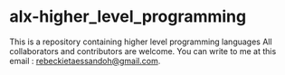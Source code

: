 # alx-higher_level_programming
This is a repository containing higher level programming languages
All collaborators and contributors are welcome.
You can write to me at this email :
rebeckietaessandoh@gmail.com.
